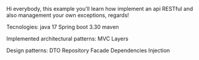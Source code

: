 Hi everybody, this example you'll learn how implement an api RESTful and also management your own exceptions, regards!

Tecnologies:
java 17
Spring boot 3.30
maven

Implemented architectural patterns:
MVC
Layers

Design patterns:
DTO
Repository
Facade
Dependencies Injection
